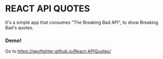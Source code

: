 # REACT API QUOTES
It's a simple app that consumes "The Breaking Bad API", to show Breaking Bad's quotes.

### Demo!
Go to https://geofighter.github.io/React-APIQuotes/ 
